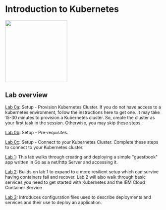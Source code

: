 # Introduction to Kubernetes

<img src="https://kubernetes.io/images/favicon.png" width="200">

## Lab overview

[Lab 0a](Lab0a): Setup - Provision Kubernetes Cluster. If you do not have access to a kubernetes environment, follow the instructions here to get one. It may take 15-30 minutes to provision a Kubernetes cluster. So, create the cluster as your first task in the session. Otherwise, you may skip these steps.

[Lab 0b](Lab0b): Setup - Pre-requisites.

[Lab 0c](Lab0c): Setup - Connect to your Kubernetes Cluster. Complete these steps to connect to your Kubernetes cluster.

[Lab 1](Lab1): This lab walks through creating and deploying a simple "guestbook" app written in Go as a net/http Server and accessing it.

[Lab 2](Lab2): Builds on lab 1 to expand to a more resilient setup which can survive having containers fail and recover. Lab 2 will also walk through basic services you need to get started with Kubernetes and the IBM Cloud Container Service

[Lab 3](Lab3): Introduces configuration files used to describe deployments and services and their use to deploy an application.
